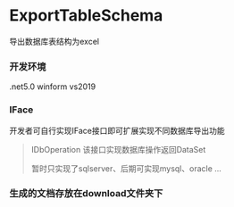 # ExportTableSchema
导出数据库表结构为excel

### 开发环境 
.net5.0  winform  vs2019

### IFace
开发者可自行实现IFace接口即可扩展实现不同数据库导出功能
> IDbOperation
> 该接口实现数据库操作返回DataSet
> 
> 暂时只实现了sqlserver、后期可实现mysql、oracle ...

### 生成的文档存放在download文件夹下

